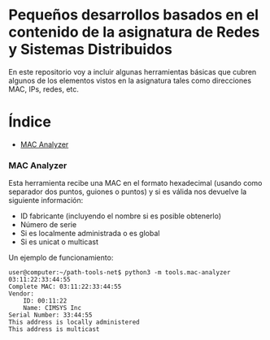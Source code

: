 # Pequeños desarrollos basados en el contenido de la asignatura de Redes y Sistemas Distribuidos

En este repositorio voy a incluir algunas herramientas básicas que cubren algunos de los elementos vistos en la asignatura tales como direcciones MAC, IPs, redes, etc.

# Índice
* [MAC Analyzer](#mac-analyzer)

### MAC Analyzer

Esta herramienta recibe una MAC en el formato hexadecimal (usando como separador dos puntos, guiones o puntos) y si es válida nos devuelve la siguiente información:

* ID fabricante (incluyendo el nombre si es posible obtenerlo)
* Número de serie
* Si es localmente administrada o es global
* Si es unicat o multicast

Un ejemplo de funcionamiento:

```console
user@computer:~/path-tools-net$ python3 -m tools.mac-analyzer 03:11:22:33:44:55
Complete MAC: 03:11:22:33:44:55
Vendor:
    ID: 00:11:22
    Name: CIMSYS Inc
Serial Number: 33:44:55
This address is locally administered
This address is multicast
```